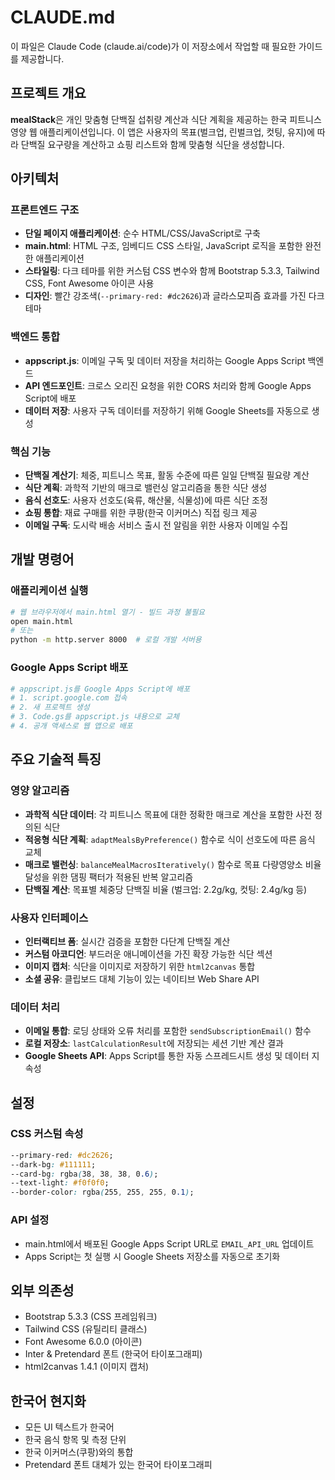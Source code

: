 # CLAUDE.md

이 파일은 Claude Code (claude.ai/code)가 이 저장소에서 작업할 때 필요한 가이드를 제공합니다.

## 프로젝트 개요

**mealStack**은 개인 맞춤형 단백질 섭취량 계산과 식단 계획을 제공하는 한국 피트니스 영양 웹 애플리케이션입니다. 이 앱은 사용자의 목표(벌크업, 린벌크업, 컷팅, 유지)에 따라 단백질 요구량을 계산하고 쇼핑 리스트와 함께 맞춤형 식단을 생성합니다.

## 아키텍처

### 프론트엔드 구조
- **단일 페이지 애플리케이션**: 순수 HTML/CSS/JavaScript로 구축
- **main.html**: HTML 구조, 임베디드 CSS 스타일, JavaScript 로직을 포함한 완전한 애플리케이션
- **스타일링**: 다크 테마를 위한 커스텀 CSS 변수와 함께 Bootstrap 5.3.3, Tailwind CSS, Font Awesome 아이콘 사용
- **디자인**: 빨간 강조색(`--primary-red: #dc2626`)과 글라스모피즘 효과를 가진 다크 테마

### 백엔드 통합
- **appscript.js**: 이메일 구독 및 데이터 저장을 처리하는 Google Apps Script 백엔드
- **API 엔드포인트**: 크로스 오리진 요청을 위한 CORS 처리와 함께 Google Apps Script에 배포
- **데이터 저장**: 사용자 구독 데이터를 저장하기 위해 Google Sheets를 자동으로 생성

### 핵심 기능
- **단백질 계산기**: 체중, 피트니스 목표, 활동 수준에 따른 일일 단백질 필요량 계산
- **식단 계획**: 과학적 기반의 매크로 밸런싱 알고리즘을 통한 식단 생성
- **음식 선호도**: 사용자 선호도(육류, 해산물, 식물성)에 따른 식단 조정
- **쇼핑 통합**: 재료 구매를 위한 쿠팡(한국 이커머스) 직접 링크 제공
- **이메일 구독**: 도시락 배송 서비스 출시 전 알림을 위한 사용자 이메일 수집

## 개발 명령어

### 애플리케이션 실행
```bash
# 웹 브라우저에서 main.html 열기 - 빌드 과정 불필요
open main.html
# 또는
python -m http.server 8000  # 로컬 개발 서버용
```

### Google Apps Script 배포
```bash
# appscript.js를 Google Apps Script에 배포
# 1. script.google.com 접속
# 2. 새 프로젝트 생성
# 3. Code.gs를 appscript.js 내용으로 교체
# 4. 공개 액세스로 웹 앱으로 배포
```

## 주요 기술적 특징

### 영양 알고리즘
- **과학적 식단 데이터**: 각 피트니스 목표에 대한 정확한 매크로 계산을 포함한 사전 정의된 식단
- **적응형 식단 계획**: `adaptMealsByPreference()` 함수로 식이 선호도에 따른 음식 교체
- **매크로 밸런싱**: `balanceMealMacrosIteratively()` 함수로 목표 다량영양소 비율 달성을 위한 댐핑 팩터가 적용된 반복 알고리즘
- **단백질 계산**: 목표별 체중당 단백질 비율 (벌크업: 2.2g/kg, 컷팅: 2.4g/kg 등)

### 사용자 인터페이스
- **인터랙티브 폼**: 실시간 검증을 포함한 다단계 단백질 계산
- **커스텀 아코디언**: 부드러운 애니메이션을 가진 확장 가능한 식단 섹션
- **이미지 캡처**: 식단을 이미지로 저장하기 위한 `html2canvas` 통합
- **소셜 공유**: 클립보드 대체 기능이 있는 네이티브 Web Share API

### 데이터 처리
- **이메일 통합**: 로딩 상태와 오류 처리를 포함한 `sendSubscriptionEmail()` 함수
- **로컬 저장소**: `lastCalculationResult`에 저장되는 세션 기반 계산 결과
- **Google Sheets API**: Apps Script를 통한 자동 스프레드시트 생성 및 데이터 지속성

## 설정

### CSS 커스텀 속성
```css
--primary-red: #dc2626;
--dark-bg: #111111;
--card-bg: rgba(38, 38, 38, 0.6);
--text-light: #f0f0f0;
--border-color: rgba(255, 255, 255, 0.1);
```

### API 설정
- main.html에서 배포된 Google Apps Script URL로 `EMAIL_API_URL` 업데이트
- Apps Script는 첫 실행 시 Google Sheets 저장소를 자동으로 초기화

## 외부 의존성
- Bootstrap 5.3.3 (CSS 프레임워크)
- Tailwind CSS (유틸리티 클래스)
- Font Awesome 6.0.0 (아이콘)
- Inter & Pretendard 폰트 (한국어 타이포그래피)
- html2canvas 1.4.1 (이미지 캡처)

## 한국어 현지화
- 모든 UI 텍스트가 한국어
- 한국 음식 항목 및 측정 단위
- 한국 이커머스(쿠팡)와의 통합
- Pretendard 폰트 대체가 있는 한국어 타이포그래피